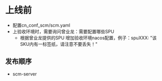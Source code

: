 # 上线前

- 配置cn_conf_scm/scm.yaml
- 上验收环境时，需要询问曾业龙：需要配置哪些SPU
    - 根据曾业龙提供的SPU 增加验收环境nacos配置，例子：spuXXX: "该SKU内有一标签纸，请注意不要丢失！"

## 发布顺序

- scm-server







